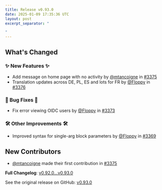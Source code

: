 ```yaml
---
title: Release v0.93.0
date: 2025-01-09 17:35:36 UTC
layout: post
excerpt_separator: "

"
---
```

## What's Changed
### ✨ New Features ✨
* Add message on home page with no activity by [@mtancoigne](https://github.com/mtancoigne) in [#3375](https://github.com/manyfold3d/manyfold/pull/3375)
* Translation updates across DE, PL, ES and lots for FR by [@Floppy](https://github.com/Floppy) in [#3376](https://github.com/manyfold3d/manyfold/pull/3376)
### 🐛 Bug Fixes 🐛
* Fix error viewing OIDC users by [@Floppy](https://github.com/Floppy) in [#3373](https://github.com/manyfold3d/manyfold/pull/3373)
### 🛠️ Other Improvements 🛠️
* Improved syntax for single-arg block parameters by [@Floppy](https://github.com/Floppy) in [#3369](https://github.com/manyfold3d/manyfold/pull/3369)

## New Contributors
* [@mtancoigne](https://github.com/mtancoigne) made their first contribution in [#3375](https://github.com/manyfold3d/manyfold/pull/3375)

**Full Changelog**: [v0.92.0...v0.93.0](https://github.com/manyfold3d/manyfold/compare/v0.92.0...v0.93.0)

See the original release on GitHub: [v0.93.0](https://github.com/manyfold3d/manyfold/releases/tag/v0.93.0)
